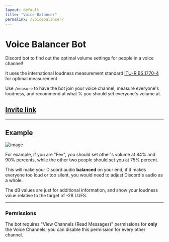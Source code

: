 ```yaml
---
layout: default
title: "Voice Balancer"
permalink: /voicebalancer/
---
```


# Voice Balancer Bot

Discord bot to find out the optimal volume settings for people in a voice channel!

It uses the international loudness measurement standard [ITU-R BS.1770-4](https://www.itu.int/dms_pubrec/itu-r/rec/bs/R-REC-BS.1770-4-201510-I!!PDF-E.pdf) for optimal measurement.

Use `/measure` to have the bot join your voice channel, measure everyone's loudness, and recommend at what % you should set everyone's volume at.

## [Invite link](https://discord.com/api/oauth2/authorize?client_id=949624987629813780&permissions=1049600&scope=bot%20applications.commands)

---

## Example

![image](https://user-images.githubusercontent.com/76059582/184538958-a4a4b86c-2acc-48c8-b936-67a0199d76f4.png)

For example, if you are "Fev", you should set other's volume at 84% and 90% percents, while the other two people should set you at 75% percent.

This will make your Discord audio __balanced__ on your end; if it makes everyone too loud or too silent, you would need to adjust Discord's audio as a whole.

The dB values are just for additional information, and show your loudness value relative to the target of -28 LUFS.

---

### Permissions
The bot requires "View Channels (Read Messages)" permissions for **only** the Voice Channels; you can disable this permission for every other channel.
